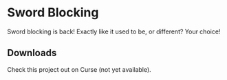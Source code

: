 # Sword Blocking
Sword blocking is back! Exactly like it used to be, or different? Your choice!

## Downloads
Check this project out on Curse (not yet available).
